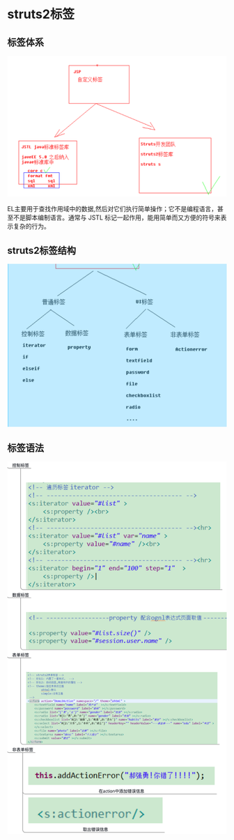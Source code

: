 # struts2标签

## 标签体系

![](../../.gitbook/assets/image%20%2886%29.png)

EL主要用于查找作用域中的数据,然后对它们执行简单操作；它不是编程语言，甚至不是脚本编制语言。通常与 JSTL 标记一起作用，能用简单而又方便的符号来表示复杂的行为。



## struts2标签结构

![](../../.gitbook/assets/image%20%28170%29.png)

## 标签语法

![](../../.gitbook/assets/image%20%2894%29.png)

